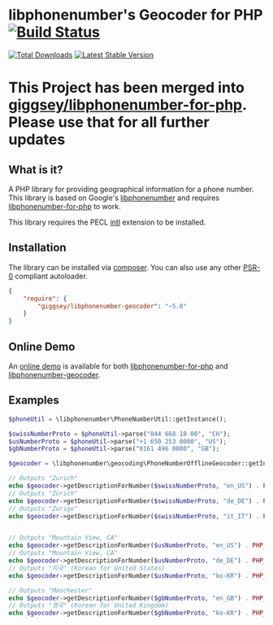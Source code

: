 # libphonenumber's Geocoder for PHP [![Build Status](https://travis-ci.org/giggsey/libphonenumber-geocoder.png?branch=master)](https://travis-ci.org/giggsey/libphonenumber-geocoder)

[![Total Downloads](https://poser.pugx.org/giggsey/libphonenumber-geocoder/downloads.png)](https://packagist.org/packages/giggsey/libphonenumber-geocoder)
[![Latest Stable Version](https://poser.pugx.org/giggsey/libphonenumber-geocoder/v/stable.png)](https://packagist.org/packages/giggsey/libphonenumber-geocoder)


# This Project has been merged into [giggsey/libphonenumber-for-php](https://github.com/giggsey/libphonenumber-for-php). Please use that for all further updates

## What is it?
A PHP library for providing geographical information for a phone number. This library is based on Google's [libphonenumber](https://code.google.com/p/libphonenumber/) and requires [libphonenumber-for-php](https://github.com/giggsey/libphonenumber-for-php) to work.

This library requires the PECL [intl](http://php.net/intl) extension to be installed.

## Installation

The library can be installed via [composer](http://getcomposer.org/). You can also use any other [PSR-0](https://github.com/php-fig/fig-standards/blob/master/accepted/PSR-0.md) compliant autoloader.

```json
{
    "require": {
        "giggsey/libphonenumber-geocoder": "~5.8"
    }
}
```
## Online Demo
An [online demo](http://giggsey.com/libphonenumber/) is available for both [libphonenumber-for-php](https://github.com/giggsey/libphonenumber-for-php) and [libphonenumber-geocoder](https://github.com/giggsey/libphonenumber-geocoder).


## Examples

```php
$phoneUtil = \libphonenumber\PhoneNumberUtil::getInstance();

$swissNumberProto = $phoneUtil->parse("044 668 18 00", "CH");
$usNumberProto = $phoneUtil->parse("+1 650 253 0000", "US");
$gbNumberProto = $phoneUtil->parse("0161 496 0000", "GB");

$geocoder = \libphonenumber\geocoding\PhoneNumberOfflineGeocoder::getInstance();

// Outputs "Zurich"
echo $geocoder->getDescriptionForNumber($swissNumberProto, "en_US") . PHP_EOL;
// Outputs "Zürich"
echo $geocoder->getDescriptionForNumber($swissNumberProto, "de_DE") . PHP_EOL;
// Outputs "Zurigo"
echo $geocoder->getDescriptionForNumber($swissNumberProto, "it_IT") . PHP_EOL;


// Outputs "Mountain View, CA"
echo $geocoder->getDescriptionForNumber($usNumberProto, "en_US") . PHP_EOL;
// Outputs "Mountain View, CA"
echo $geocoder->getDescriptionForNumber($usNumberProto, "de_DE") . PHP_EOL;
// Outputs "미국" (Korean for United States)
echo $geocoder->getDescriptionForNumber($usNumberProto, "ko-KR") . PHP_EOL;

// Outputs "Manchester"
echo $geocoder->getDescriptionForNumber($gbNumberProto, "en_GB") . PHP_EOL;
// Outputs "영국" (Korean for United Kingdom)
echo $geocoder->getDescriptionForNumber($gbNumberProto, "ko-KR") . PHP_EOL;
```
